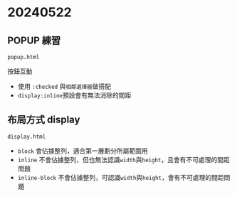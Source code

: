 # 20240522

## POPUP 練習

`popup.html`

按鈕互動

- 使用 `:checked` 與`相鄰選擇器`做搭配
- `display:inline`預設會有無法消除的間距

## 布局方式 display

`display.html`
 
- `block` 會佔據整列，適合第一層劃分所屬範圍用
- `inline` 不會佔據整列，但也無法認識`width`與`height`，且會有不可處理的間距問題
- `inline-block` 不會佔據整列，可認識`width`與`height`，會有不可處理的間距問題
